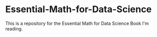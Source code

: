 # Essential-Math-for-Data-Science
This is a repository for the Essential Math for Data Science Book I'm reading.
